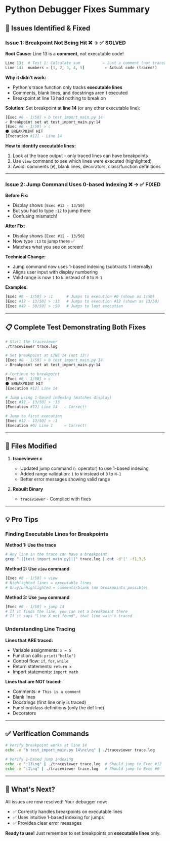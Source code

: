 # Python Debugger Fixes Summary

## 🐛 Issues Identified & Fixed

### Issue 1: Breakpoint Not Being Hit ❌ → ✅ SOLVED

**Root Cause:** Line 13 is a **comment**, not executable code!

```python
Line 13:  # Test 1: Calculate sum          ← Just a comment (not traced)
Line 14:  numbers = [1, 2, 3, 4, 5]         ← Actual code (traced!)
```

**Why it didn't work:**
- Python's trace function only tracks **executable lines**
- Comments, blank lines, and docstrings aren't executed
- Breakpoint at line 13 had nothing to break on

**Solution:**
Set breakpoint at **line 14** (or any other executable line):
```bash
[Exec #0 - 1/50] > b test_import_main.py 14
✓ Breakpoint set at test_import_main.py:14
[Exec #0 - 1/50] > c
⚫ BREAKPOINT HIT
[Execution #12] - Line 14
```

**How to identify executable lines:**
1. Look at the trace output - only traced lines can have breakpoints
2. Use `view` command to see which lines were executed (highlighted)
3. Avoid: comments (`#`), blank lines, decorators, class/function definitions

---

### Issue 2: Jump Command Uses 0-based Indexing ❌ → ✅ FIXED

**Before Fix:**
- Display shows `[Exec #12 - 13/50]` 
- But you had to type `:12` to jump there
- Confusing mismatch!

**After Fix:**
- Display shows `[Exec #12 - 13/50]`
- Now type `:13` to jump there ✅
- Matches what you see on screen!

**Technical Change:**
- Jump command now uses 1-based indexing (subtracts 1 internally)
- Aligns user input with display numbering
- Valid range is now `1` to `N` instead of `0` to `N-1`

**Examples:**
```bash
[Exec #0 - 1/50] > :1      # Jumps to execution #0 (shown as 1/50)
[Exec #12 - 13/50] > :13   # Jumps to execution #12 (shown as 13/50)
[Exec #49 - 50/50] > :50   # Jumps to last execution
```

---

## 📋 Complete Test Demonstrating Both Fixes

```bash
# Start the traceviewer
./traceviewer trace.log

# Set breakpoint at LINE 14 (not 13!)
[Exec #0 - 1/50] > b test_import_main.py 14
✓ Breakpoint set at test_import_main.py:14

# Continue to breakpoint
[Exec #0 - 1/50] > c
⚫ BREAKPOINT HIT
[Execution #12] Line 14

# Jump using 1-based indexing (matches display)
[Exec #12 - 13/50] > :13
[Execution #12] Line 14   ← Correct!

# Jump to first execution
[Exec #12 - 13/50] > :1
[Execution #0] Line 1     ← Correct!
```

---

## 🔧 Files Modified

1. **traceviewer.c** 
   - Updated jump command (`:` operator) to use 1-based indexing
   - Added range validation: `1` to `N` instead of `0` to `N-1`
   - Better error messages showing valid range

2. **Rebuilt Binary**
   - `traceviewer` - Compiled with fixes

---

## 💡 Pro Tips

### Finding Executable Lines for Breakpoints

**Method 1: Use the trace**
```bash
# Any line in the trace can have a breakpoint
grep "|||test_import_main.py|||" trace.log | cut -d'|' -f1,3,5
```

**Method 2: Use `view` command**
```bash
[Exec #0 - 1/50] > view
# Highlighted lines = executable lines
# Gray/unhighlighted = comments/blank (no breakpoints possible)
```

**Method 3: Use `jump` command**
```bash
[Exec #0 - 1/50] > jump 14
# If it finds the line, you can set a breakpoint there
# If it says "Line X not found", that line wasn't traced
```

### Understanding Line Tracing

**Lines that ARE traced:**
- Variable assignments: `x = 5`
- Function calls: `print("hello")`
- Control flow: `if`, `for`, `while`
- Return statements: `return x`
- Import statements: `import math`

**Lines that are NOT traced:**
- Comments: `# This is a comment`
- Blank lines
- Docstrings (first line only is traced)
- Function/class definitions (only the def line)
- Decorators

---

## ✅ Verification Commands

```bash
# Verify breakpoint works at line 14
echo -e "b test_import_main.py 14\nc\nq" | ./traceviewer trace.log

# Verify 1-based jump indexing
echo -e ":13\nq" | ./traceviewer trace.log  # Should jump to Exec #12
echo -e ":1\nq" | ./traceviewer trace.log   # Should jump to Exec #0
```

---

## 🚀 What's Next?

All issues are now resolved! Your debugger now:
- ✅ Correctly handles breakpoints on executable lines
- ✅ Uses intuitive 1-based indexing for jumps
- ✅ Provides clear error messages

**Ready to use!** Just remember to set breakpoints on **executable lines** only.
